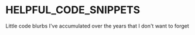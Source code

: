 # HELPFUL_CODE_SNIPPETS
Little code blurbs I've accumulated over the years that I don't want to forget
